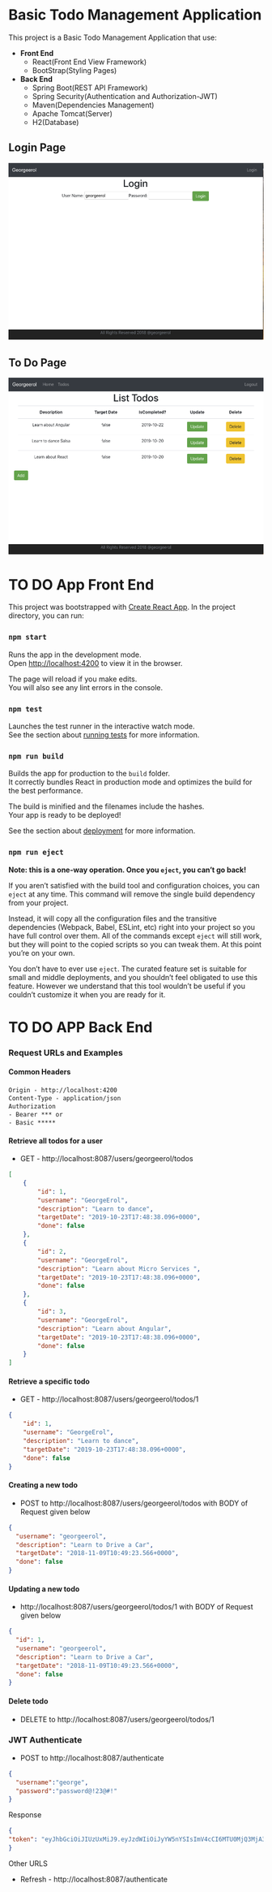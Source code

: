 # Basic Todo Management Application
This project is a Basic Todo Management Application that use:
* **Front End**
   * React(Front End View Framework)
   * BootStrap(Styling Pages)
* **Back End** 
   * Spring Boot(REST API Framework)
   * Spring Security(Authentication and Authorization-JWT)
   * Maven(Dependencies Management)
   * Apache Tomcat(Server)
   * H2(Database)
   
## Login Page   
![LoginPage](./Images/LoginPage.png)

## To Do Page
![LoginPage](./Images/ToDoPage.png)

   
# TO DO App Front End
This project was bootstrapped with [Create React App](https://github.com/facebook/create-react-app).
In the project directory, you can run:

### `npm start`

Runs the app in the development mode.<br>
Open [http://localhost:4200](http://localhost:4200) to view it in the browser.

The page will reload if you make edits.<br>
You will also see any lint errors in the console.

### `npm test`

Launches the test runner in the interactive watch mode.<br>
See the section about [running tests](https://facebook.github.io/create-react-app/docs/running-tests) for more information.

### `npm run build`

Builds the app for production to the `build` folder.<br>
It correctly bundles React in production mode and optimizes the build for the best performance.

The build is minified and the filenames include the hashes.<br>
Your app is ready to be deployed!

See the section about [deployment](https://facebook.github.io/create-react-app/docs/deployment) for more information.

### `npm run eject`

**Note: this is a one-way operation. Once you `eject`, you can’t go back!**

If you aren’t satisfied with the build tool and configuration choices, you can `eject` at any time. This command will remove the single build dependency from your project.

Instead, it will copy all the configuration files and the transitive dependencies (Webpack, Babel, ESLint, etc) right into your project so you have full control over them. All of the commands except `eject` will still work, but they will point to the copied scripts so you can tweak them. At this point you’re on your own.

You don’t have to ever use `eject`. The curated feature set is suitable for small and middle deployments, and you shouldn’t feel obligated to use this feature. However we understand that this tool wouldn’t be useful if you couldn’t customize it when you are ready for it.

# TO DO APP Back End

### Request URLs and Examples

#### Common Headers

```
Origin - http://localhost:4200
Content-Type - application/json
Authorization 
- Bearer *** or
- Basic *****
```


#### Retrieve all todos for a user 

- GET - http://localhost:8087/users/georgeerol/todos

```json
[
    {
        "id": 1,
        "username": "GeorgeErol",
        "description": "Learn to dance",
        "targetDate": "2019-10-23T17:48:38.096+0000",
        "done": false
    },
    {
        "id": 2,
        "username": "GeorgeErol",
        "description": "Learn about Micro Services ",
        "targetDate": "2019-10-23T17:48:38.096+0000",
        "done": false
    },
    {
        "id": 3,
        "username": "GeorgeErol",
        "description": "Learn about Angular",
        "targetDate": "2019-10-23T17:48:38.096+0000",
        "done": false
    }
]
```

#### Retrieve a specific todo

- GET - http://localhost:8087/users/georgeerol/todos/1

```json
{
    "id": 1,
    "username": "GeorgeErol",
    "description": "Learn to dance",
    "targetDate": "2019-10-23T17:48:38.096+0000",
    "done": false
}
```

#### Creating a new todo

- POST to http://localhost:8087/users/georgeerol/todos with BODY of Request given below

```json
{
  "username": "georgeerol",
  "description": "Learn to Drive a Car",
  "targetDate": "2018-11-09T10:49:23.566+0000",
  "done": false
}
```

#### Updating a new todo

- http://localhost:8087/users/georgeerol/todos/1 with BODY of Request given below

```json
{
  "id": 1,
  "username": "georgeerol",
  "description": "Learn to Drive a Car",
  "targetDate": "2018-11-09T10:49:23.566+0000",
  "done": false
}
```

#### Delete todo

- DELETE to http://localhost:8087/users/georgeerol/todos/1

### JWT Authenticate

- POST to http://localhost:8087/authenticate


```json
{
  "username":"george",
  "password":"password@!23@#!"
}
```

Response

```json
{
"token": "eyJhbGciOiJIUzUxMiJ9.eyJzdWIiOiJyYW5nYSIsImV4cCI6MTU0MjQ3MjA3NCwiaWF0IjoxNTQxODY3Mjc0fQ.kD6UJQyxjSPMzAhoTJRr-Z5UL-FfgsyxbdseWQvk0fLi7eVXAKhBkWfj06SwH43sY_ZWBEeLuxaE09szTboefw"
}
```

Other URLS
- Refresh - http://localhost:8087/authenticate

